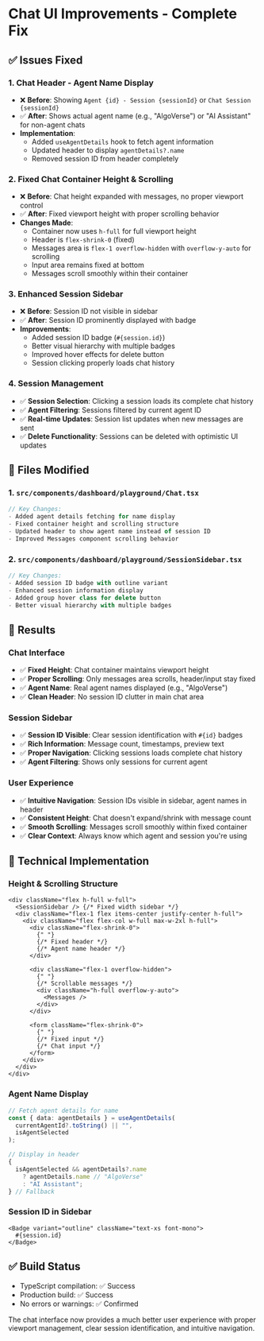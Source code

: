 # Chat UI Improvements - Complete Fix

## ✅ **Issues Fixed**

### **1. Chat Header - Agent Name Display**

- ❌ **Before**: Showing `Agent {id} - Session {sessionId}` or `Chat Session {sessionId}`
- ✅ **After**: Shows actual agent name (e.g., "AlgoVerse") or "AI Assistant" for non-agent chats
- **Implementation**:
  - Added `useAgentDetails` hook to fetch agent information
  - Updated header to display `agentDetails?.name`
  - Removed session ID from header completely

### **2. Fixed Chat Container Height & Scrolling**

- ❌ **Before**: Chat height expanded with messages, no proper viewport control
- ✅ **After**: Fixed viewport height with proper scrolling behavior
- **Changes Made**:
  - Container now uses `h-full` for full viewport height
  - Header is `flex-shrink-0` (fixed)
  - Messages area is `flex-1 overflow-hidden` with `overflow-y-auto` for scrolling
  - Input area remains fixed at bottom
  - Messages scroll smoothly within their container

### **3. Enhanced Session Sidebar**

- ❌ **Before**: Session ID not visible in sidebar
- ✅ **After**: Session ID prominently displayed with badge
- **Improvements**:
  - Added session ID badge (`#{session.id}`)
  - Better visual hierarchy with multiple badges
  - Improved hover effects for delete button
  - Session clicking properly loads chat history

### **4. Session Management**

- ✅ **Session Selection**: Clicking a session loads its complete chat history
- ✅ **Agent Filtering**: Sessions filtered by current agent ID
- ✅ **Real-time Updates**: Session list updates when new messages are sent
- ✅ **Delete Functionality**: Sessions can be deleted with optimistic UI updates

## 📁 **Files Modified**

### **1. `src/components/dashboard/playground/Chat.tsx`**

```typescript
// Key Changes:
- Added agent details fetching for name display
- Fixed container height and scrolling structure
- Updated header to show agent name instead of session ID
- Improved Messages component scrolling behavior
```

### **2. `src/components/dashboard/playground/SessionSidebar.tsx`**

```typescript
// Key Changes:
- Added session ID badge with outline variant
- Enhanced session information display
- Added group hover class for delete button
- Better visual hierarchy with multiple badges
```

## 🎯 **Results**

### **Chat Interface**

- ✅ **Fixed Height**: Chat container maintains viewport height
- ✅ **Proper Scrolling**: Only messages area scrolls, header/input stay fixed
- ✅ **Agent Name**: Real agent names displayed (e.g., "AlgoVerse")
- ✅ **Clean Header**: No session ID clutter in main chat area

### **Session Sidebar**

- ✅ **Session ID Visible**: Clear session identification with `#{id}` badges
- ✅ **Rich Information**: Message count, timestamps, preview text
- ✅ **Proper Navigation**: Clicking sessions loads complete chat history
- ✅ **Agent Filtering**: Shows only sessions for current agent

### **User Experience**

- ✅ **Intuitive Navigation**: Session IDs visible in sidebar, agent names in header
- ✅ **Consistent Height**: Chat doesn't expand/shrink with message count
- ✅ **Smooth Scrolling**: Messages scroll smoothly within fixed container
- ✅ **Clear Context**: Always know which agent and session you're using

## 🔧 **Technical Implementation**

### **Height & Scrolling Structure**

```tsx
<div className="flex h-full w-full">
  <SessionSidebar /> {/* Fixed width sidebar */}
  <div className="flex-1 flex items-center justify-center h-full">
    <div className="flex flex-col w-full max-w-2xl h-full">
      <div className="flex-shrink-0">
        {" "}
        {/* Fixed header */}
        {/* Agent name header */}
      </div>

      <div className="flex-1 overflow-hidden">
        {" "}
        {/* Scrollable messages */}
        <div className="h-full overflow-y-auto">
          <Messages />
        </div>
      </div>

      <form className="flex-shrink-0">
        {" "}
        {/* Fixed input */}
        {/* Chat input */}
      </form>
    </div>
  </div>
</div>
```

### **Agent Name Display**

```typescript
// Fetch agent details for name
const { data: agentDetails } = useAgentDetails(
  currentAgentId?.toString() || "",
  isAgentSelected
);

// Display in header
{
  isAgentSelected && agentDetails?.name
    ? agentDetails.name // "AlgoVerse"
    : "AI Assistant";
} // Fallback
```

### **Session ID in Sidebar**

```tsx
<Badge variant="outline" className="text-xs font-mono">
  #{session.id}
</Badge>
```

## ✅ **Build Status**

- TypeScript compilation: ✅ Success
- Production build: ✅ Success
- No errors or warnings: ✅ Confirmed

The chat interface now provides a much better user experience with proper viewport management, clear session identification, and intuitive navigation.
